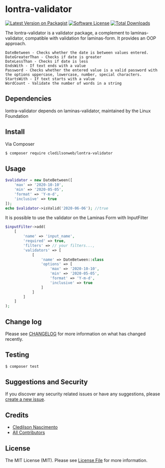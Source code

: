 # lontra-validator

[![Latest Version on Packagist][ico-version]][link-packagist]
[![Software License][ico-license]](LICENSE)
[![Total Downloads][ico-downloads]][link-downloads]

The lontra-validator is a validator package, a complement to laminas-validator, compatible with validation for laminas-form. It provides an OOP approach.
```
DateBetween - Checks whether the date is between values entered.
DateGreaterThan - Checks if date is greater
DateLessThan - Checks if date is less
EndsWith - If text ends with a value
Password - Checks whether the entered value is a valid password with the options uppercase, lowercase, number, special characters.
StartsWith - If text starts with a value
WordCount - Validate the number of words in a string
```
## Dependencies

lontra-validator depends on laminas-validator, maintained by the Linux Foundation

## Install

Via Composer

``` bash
$ composer require cledilsonweb/lontra-validator
```

## Usage

``` php
$validator = new DateBetween([
    'max' => '2020-10-10', 
    'min' => '2020-05-05', 
    'format' => 'Y-m-d', 
    'inclusive' => true
]);
echo $validator->isValid('2020-06-06'); //true
```
It is possible to use the validator on the Laminas Form with InputFilter
``` php
$inputFilter->add(
    [
        'name' => 'input_name',
        'required' => true,
        'filters' => // your filters...,
        'validators' => [
            [
                'name' => DateBetween::class
                'options' => [
                    'max' => '2020-10-10', 
                    'min' => '2020-05-05', 
                    'format' => 'Y-m-d', 
                    'inclusive' => true
                ]
            ]
        ]
    ]
);
```
## Change log

Please see [CHANGELOG](CHANGELOG.md) for more information on what has changed recently.

## Testing

``` bash
$ composer test
```

## Suggestions and Security

If you discover any security related issues or have any suggestions, please [create a new issue][new-issue].

## Credits

- [Cledilson Nascimento][link-author]
- [All Contributors][link-contributors]

## License

The MIT License (MIT). Please see [License File](LICENSE) for more information.

[ico-version]: https://img.shields.io/packagist/v/cledilsonweb/lontra-validator.svg?style=flat-square
[ico-license]: https://img.shields.io/badge/license-MIT-brightgreen.svg?style=flat-square
[ico-downloads]: https://img.shields.io/packagist/dt/cledilsonweb/lontra-validator.svg?style=flat-square

[link-packagist]: https://packagist.org/packages/cledilsonweb/lontra-validator
[link-downloads]: https://packagist.org/packages/cledilsonweb/lontra-validator
[link-author]: https://github.com/cledilsonweb
[link-contributors]: ../../contributors
[new-issue]: https://github.com/cledilsonweb/lontra-validator/issues/new
